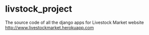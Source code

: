 # livstock_project
The source code of all the django apps for Livestock Market website http://www.livestockmarket.herokuapp.com
